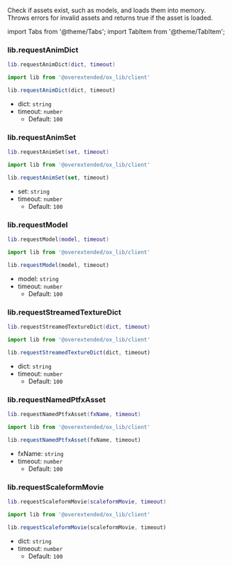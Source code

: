 Check if assets exist, such as models, and loads them into memory.  
Throws errors for invalid assets and returns true if the asset is loaded.

import Tabs from '@theme/Tabs';
import TabItem from '@theme/TabItem';

### lib.requestAnimDict

<Tabs>
<TabItem value='Lua'>

```lua
lib.requestAnimDict(dict, timeout)
```

</TabItem>
<TabItem value='JS/TS'>

```ts
import lib from '@overextended/ox_lib/client'

lib.requestAnimDict(dict, timeout)
```

</TabItem>
</Tabs>

* dict: `string`
* timeout: `number`
  * Default: `100`

### lib.requestAnimSet

<Tabs>
<TabItem value='Lua'>

```lua
lib.requestAnimSet(set, timeout)
```

</TabItem>
<TabItem value='JS/TS'>

```ts
import lib from '@overextended/ox_lib/client'

lib.requestAnimSet(set, timeout)
```

</TabItem>
</Tabs>

* set: `string`
* timeout: `number`
  * Default: `100`

### lib.requestModel

<Tabs>
<TabItem value='Lua'>

```lua
lib.requestModel(model, timeout)
```

</TabItem>
<TabItem value='JS/TS'>

```ts
import lib from '@overextended/ox_lib/client'

lib.requestModel(model, timeout)
```

</TabItem>
</Tabs>

* model: `string`
* timeout: `number`
  * Default: `100`

### lib.requestStreamedTextureDict

<Tabs>
<TabItem value='Lua'>

```lua
lib.requestStreamedTextureDict(dict, timeout)
```

</TabItem>
<TabItem value='JS/TS'>

```ts
import lib from '@overextended/ox_lib/client'

lib.requestStreamedTextureDict(dict, timeout)
```

</TabItem>
</Tabs>

* dict: `string`
* timeout: `number`
  * Default: `100`

### lib.requestNamedPtfxAsset

<Tabs>
<TabItem value='Lua'>

```lua
lib.requestNamedPtfxAsset(fxName, timeout)
```

</TabItem>
<TabItem value='JS/TS'>

```ts
import lib from '@overextended/ox_lib/client'

lib.requestNamedPtfxAsset(fxName, timeout)
```

</TabItem>
</Tabs>

* fxName: `string`
* timeout: `number`
  * Default: `100`

### lib.requestScaleformMovie

<Tabs>
<TabItem value='Lua'>

```lua
lib.requestScaleformMovie(scaleformMovie, timeout)
```

</TabItem>
<TabItem value='JS/TS'>

```ts
import lib from '@overextended/ox_lib/client'

lib.requestScaleformMovie(scaleformMovie, timeout)
```

</TabItem>
</Tabs>

* dict: `string`
* timeout: `number`
  * Default: `100`
